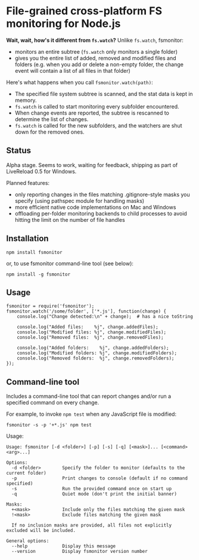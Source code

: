 # File-grained cross-platform FS monitoring for Node.js

**Wait, wait, how's it different from `fs.watch`?** Unlike `fs.watch`, fsmonitor:

* monitors an entire subtree (`fs.watch` only monitors a single folder)
* gives you the entire list of added, removed and modified files and folders (e.g. when you add or delete a non-empty folder, the change event will contain a list of all files in that folder)

Here's what happens when you call `fsmonitor.watch(path)`:

* The specified file system subtree is scanned, and the stat data is kept in memory.
* `fs.watch` is called to start monitoring every subfolder encountered.
* When change events are reported, the subtree is rescanned to determine the list of changes.
* `fs.watch` is called for the new subfolders, and the watchers are shut down for the removed ones.


## Status

Alpha stage. Seems to work, waiting for feedback, shipping as part of LiveReload 0.5 for Windows.

Planned features:

* only reporting changes in the files matching .gitignore-style masks you specify (using pathspec module for handling masks)
* more efficient native code implementations on Mac and Windows
* offloading per-folder monitoring backends to child processes to avoid hitting the limit on the number of file handles


## Installation

    npm install fsmonitor

or, to use fsmonitor command-line tool (see below):

    npm install -g fsmonitor


## Usage

    fsmonitor = require('fsmonitor');
    fsmonitor.watch('/some/folder', ['*.js'], function(change) {
        console.log("Change detected:\n" + change);  # has a nice toString

        console.log("Added files:    %j", change.addedFiles);
        console.log("Modified files: %j", change.modifiedFiles);
        console.log("Removed files:  %j", change.removedFiles);

        console.log("Added folders:    %j", change.addedFolders);
        console.log("Modified folders: %j", change.modifiedFolders);
        console.log("Removed folders:  %j", change.removedFolders);
    });


## Command-line tool

Includes a command-line tool that can report changes and/or run a specified command on every change.

For example, to invoke `npm test` when any JavaScript file is modified:

    fsmonitor -s -p '+*.js' npm test

Usage:

    Usage: fsmonitor [-d <folder>] [-p] [-s] [-q] [<mask>]... [<command> <arg>...]

    Options:
      -d <folder>        Specify the folder to monitor (defaults to the current folder)
      -p                 Print changes to console (default if no command specified)
      -s                 Run the provided command once on start up
      -q                 Quiet mode (don't print the initial banner)

    Masks:
      +<mask>            Include only the files matching the given mask
      !<mask>            Exclude files matching the given mask

      If no inclusion masks are provided, all files not explicitly excluded will be included.

    General options:
      --help             Display this message
      --version          Display fsmonitor version number
